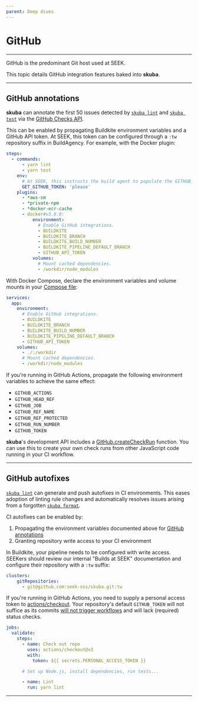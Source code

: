 ```yaml
---
parent: Deep dives
---
```


# GitHub

---

GitHub is the predominant Git host used at SEEK.

This topic details GitHub integration features baked into **skuba**.

---

## GitHub annotations

**skuba** can annotate the first 50 issues detected by [`skuba lint`] and [`skuba test`] via the [GitHub Checks API].

This can be enabled by propagating Buildkite environment variables and a GitHub API token.
At SEEK, this token can be configured through a `:tw` repository suffix in BuildAgency.
For example, with the Docker plugin:

```yaml
steps:
  - commands:
      - yarn lint
      - yarn test
    env:
      # At SEEK, this instructs the build agent to populate the GITHUB_API_TOKEN environment variable for this step.
      GET_GITHUB_TOKEN: 'please'
    plugins:
      - *aws-sm
      - *private-npm
      - *docker-ecr-cache
      - docker#v3.8.0:
          environment:
            # Enable GitHub integrations.
            - BUILDKITE
            - BUILDKITE_BRANCH
            - BUILDKITE_BUILD_NUMBER
            - BUILDKITE_PIPELINE_DEFAULT_BRANCH
            - GITHUB_API_TOKEN
          volumes:
            # Mount cached dependencies.
            - /workdir/node_modules
```

With Docker Compose,
declare the environment variables and volume mounts in your [Compose file]:

```yaml
services:
  app:
    environment:
      # Enable GitHub integrations.
      - BUILDKITE
      - BUILDKITE_BRANCH
      - BUILDKITE_BUILD_NUMBER
      - BUILDKITE_PIPELINE_DEFAULT_BRANCH
      - GITHUB_API_TOKEN
    volumes:
      - ./:/workdir
      # Mount cached dependencies.
      - /workdir/node_modules
```

If you're running in GitHub Actions,
propagate the following environment variables to achieve the same effect:

- `GITHUB_ACTIONS`
- `GITHUB_HEAD_REF`
- `GITHUB_JOB`
- `GITHUB_REF_NAME`
- `GITHUB_REF_PROTECTED`
- `GITHUB_RUN_NUMBER`
- `GITHUB_TOKEN`

**skuba**'s development API includes a [GitHub.createCheckRun] function.
You can use this to create your own check runs from other JavaScript code running in your CI workflow.

---

## GitHub autofixes

[`skuba lint`] can generate and push autofixes in CI environments.
This eases adoption of linting rule changes and automatically resolves issues arising from a forgotten [`skuba format`].

CI autofixes can be enabled by:

1. Propagating the environment variables documented above for [GitHub annotations](#github-annotations)
2. Granting repository write access to your CI environment

In Buildkite, your pipeline needs to be configured with write access.
SEEKers should review our internal "Builds at SEEK" documentation and configure their repository with a `:tw` suffix:

```yaml
clusters:
    gitRepositories:
      - git@github.com:seek-oss/skuba.git:tw
```

If you're running in GitHub Actions,
you need to supply a personal access token to [actions/checkout].
Your repository's default `GITHUB_TOKEN` will not suffice as its commits [will not trigger workflows] and will lack (required) status checks.

```yaml
jobs:
  validate:
    steps:
      - name: Check out repo
        uses: actions/checkout@v3
        with:
          token: ${{ secrets.PERSONAL_ACCESS_TOKEN }}

      # Set up Node.js, install dependencies, run tests...

      - name: Lint
        run: yarn lint
```

---

[`skuba format`]: ../cli/lint.md#skuba-format
[`skuba lint`]: ../cli/lint.md#skuba-lint
[`skuba test`]: ../cli/test.md#skuba-test
[actions/checkout]: https://github.com/actions/checkout
[compose file]: https://docs.docker.com/compose/compose-file
[docker buildkite plugin]: https://github.com/buildkite-plugins/docker-buildkite-plugin
[github checks api]: https://docs.github.com/en/rest/reference/checks/
[github.createcheckrun]: ../development-api/github.md#createCheckRun
[will not trigger workflows]: https://docs.github.com/en/actions/using-workflows/triggering-a-workflow#triggering-a-workflow-from-a-workflow
